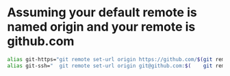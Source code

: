 # Assuming your default remote is named origin and your remote is github.com
```bash
alias git-https="git remote set-url origin https://github.com/$(git remote get-url origin | sed 's/https:\/\/github.com\///' | sed 's/git@github.com://')"
alias git-ssh="  git remote set-url origin git@github.com:$(    git remote get-url origin | sed 's/https:\/\/github.com\///' | sed 's/git@github.com://')"
```

